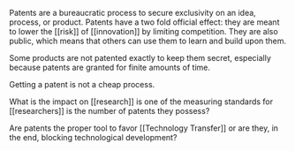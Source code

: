 Patents are a bureaucratic process to secure exclusivity on an idea, process, or product. Patents have a two fold official effect: they are meant to lower the [[risk]] of [[innovation]] by limiting competition. They are also public, which means that others can use them to learn and build upon them. 

Some products are not patented exactly to keep them secret, especially because patents are granted for finite amounts of time. 

Getting a patent is not a cheap process.

What is the impact on [[research]] is one of the measuring standards for [[researchers]] is the number of patents they possess? 

Are patents the proper tool to favor [[Technology Transfer]] or are they, in the end, blocking technological development?